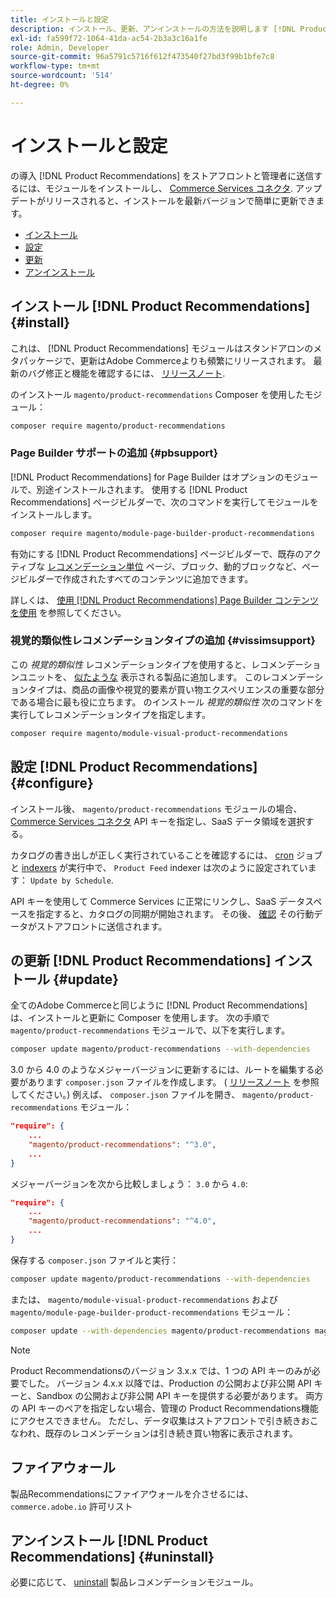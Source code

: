 ```yaml
---
title: インストールと設定
description: インストール、更新、アンインストールの方法を説明します [!DNL Product Recommendations].
exl-id: fa599f72-1064-41da-ac54-2b3a3c16a1fe
role: Admin, Developer
source-git-commit: 96a5791c5716f612f473540f27bd3f99b1bfe7c8
workflow-type: tm+mt
source-wordcount: '514'
ht-degree: 0%

---
```


# インストールと設定

の導入 [!DNL Product Recommendations] をストアフロントと管理者に送信するには、モジュールをインストールし、 [Commerce Services コネクタ](../landing/saas.md). アップデートがリリースされると、インストールを最新バージョンで簡単に更新できます。

- [インストール](#install)
- [設定](#configure)
- [更新](#update)
- [アンインストール](#uninstall)

## インストール [!DNL Product Recommendations] {#install}

これは、 [!DNL Product Recommendations] モジュールはスタンドアロンのメタパッケージで、更新はAdobe Commerceよりも頻繁にリリースされます。 最新のバグ修正と機能を確認するには、 [リリースノート](release-notes.md).

のインストール `magento/product-recommendations` Composer を使用したモジュール：

```bash
composer require magento/product-recommendations
```

### Page Builder サポートの追加 {#pbsupport}

[!DNL Product Recommendations] for Page Builder はオプションのモジュールで、別途インストールされます。 使用する [!DNL Product Recommendations] ページビルダーで、次のコマンドを実行してモジュールをインストールします。

```bash
composer require magento/module-page-builder-product-recommendations
```

有効にする [!DNL Product Recommendations] ページビルダーで、既存のアクティブな [レコメンデーション単位](https://experienceleague.adobe.com/docs/commerce-admin/page-builder/add-content/recommendations.html) ページ、ブロック、動的ブロックなど、ページビルダーで作成されたすべてのコンテンツに追加できます。

詳しくは、 [使用 [!DNL Product Recommendations] Page Builder コンテンツを使用](page-builder.md) を参照してください。

### 視覚的類似性レコメンデーションタイプの追加 {#vissimsupport}

この _視覚的類似性_ レコメンデーションタイプを使用すると、レコメンデーションユニットを、 [似たような](type.md#visualsim) 表示される製品に追加します。 このレコメンデーションタイプは、商品の画像や視覚的要素が買い物エクスペリエンスの重要な部分である場合に最も役に立ちます。 のインストール _視覚的類似性_ 次のコマンドを実行してレコメンデーションタイプを指定します。

```bash
composer require magento/module-visual-product-recommendations
```

## 設定 [!DNL Product Recommendations] {#configure}

インストール後、 `magento/product-recommendations` モジュールの場合、 [Commerce Services コネクタ](https://experienceleague.adobe.com/docs/commerce-admin/config/services/saas.html) API キーを指定し、SaaS データ領域を選択する。

カタログの書き出しが正しく実行されていることを確認するには、 [cron](https://experienceleague.adobe.com/docs/commerce-operations/configuration-guide/cli/configure-cron-jobs.html) ジョブと [indexers](https://experienceleague.adobe.com/docs/commerce-operations/configuration-guide/cli/manage-indexers.html) が実行中で、 `Product Feed` indexer は次のように設定されています： `Update by Schedule`.

API キーを使用して Commerce Services に正常にリンクし、SaaS データスペースを指定すると、カタログの同期が開始されます。 その後、 [確認](verify.md) その行動データがストアフロントに送信されます。

## の更新 [!DNL Product Recommendations] インストール {#update}

全てのAdobe Commerceと同じように [!DNL Product Recommendations] は、インストールと更新に Composer を使用します。 次の手順で `magento/product-recommendations` モジュールで、以下を実行します。

```bash
composer update magento/product-recommendations --with-dependencies
```

3.0 から 4.0 のようなメジャーバージョンに更新するには、ルートを編集する必要があります `composer.json` ファイルを作成します。 ( [リリースノート](release-notes.md) を参照してください。) 例えば、 `composer.json` ファイルを開き、 `magento/product-recommendations` モジュール：

```json
"require": {
    ...
    "magento/product-recommendations": "^3.0",
    ...
}
```

メジャーバージョンを次から比較しましょう： `3.0` から `4.0`:

```json
"require": {
    ...
    "magento/product-recommendations": "^4.0",
    ...
}
```

保存する `composer.json` ファイルと実行：

```bash
composer update magento/product-recommendations --with-dependencies
```

または、 `magento/module-visual-product-recommendations` および `magento/module-page-builder-product-recommendations` モジュール：

```bash
composer update --with-dependencies magento/product-recommendations magento/module-visual-product-recommendations magento/module-page-builder-product-recommendations
```

>[!NOTE]
>
> Product Recommendationsのバージョン 3.x.x では、1 つの API キーのみが必要でした。 バージョン 4.x.x 以降では、Production の公開および非公開 API キーと、Sandbox の公開および非公開 API キーを提供する必要があります。 両方の API キーのペアを指定しない場合、管理の Product Recommendations機能にアクセスできません。 ただし、データ収集はストアフロントで引き続きおこなわれ、既存のレコメンデーションは引き続き買い物客に表示されます。

## ファイアウォール

製品Recommendationsにファイアウォールを介させるには、 `commerce.adobe.io` 許可リスト

## アンインストール [!DNL Product Recommendations] {#uninstall}

必要に応じて、 [uninstall](https://experienceleague.adobe.com/docs/commerce-operations/installation-guide/tutorials/uninstall-modules.html) 製品レコメンデーションモジュール。
